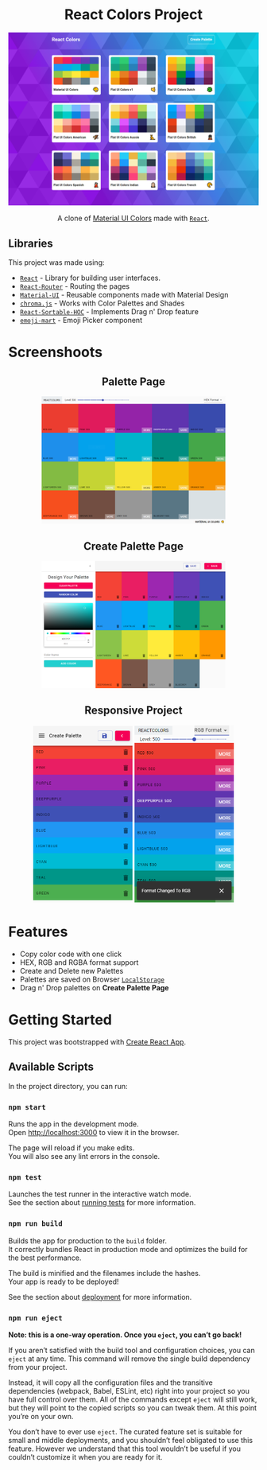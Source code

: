 <h1 align="center">React Colors Project</h1> 

<div align="center">

  <img src="https://raw.githubusercontent.com/Zurkon/RepoAssets/main/img/main.png" />

A clone of [Material UI Colors](http://materialuicolors.co/?utm_source=launchers) made with [`React`](https://facebook.github.io/react/).

</div>

## Libraries

This project was made using:

- [`React`](https://facebook.github.io/react/) - Library for building user interfaces.
- [`React-Router`](https://github.com/ReactTraining/react-router) - Routing the pages
- [`Material-UI`](https://github.com/mui-org/material-ui) - Reusable components made with Material Design
- [`chroma.js`](https://github.com/gka/chroma.js) - Works with Color Palettes and Shades
- [`React-Sortable-HOC`](https://github.com/clauderic/react-sortable-hoc) - Implements Drag n' Drop feature
- [`emoji-mart`](https://github.com/missive/emoji-mart) - Emoji Picker component

# Screenshoots

<div align="center">

  ## Palette Page

  <img height="256" src="https://raw.githubusercontent.com/Zurkon/RepoAssets/main/img/palette.png" />

  ## Create Palette Page
  <img height="256" src="https://raw.githubusercontent.com/Zurkon/RepoAssets/main/img/create.png" />

  ## Responsive Project

  <img width="200" src="https://raw.githubusercontent.com/Zurkon/RepoAssets/main/img/mobile.png" />

  <img width="200" src="https://raw.githubusercontent.com/Zurkon/RepoAssets/main/img/mobilePalette.png" />

</div>

# Features

- Copy color code with one click
- HEX, RGB and RGBA format support
- Create and Delete new Palettes
- Palettes are saved on Browser [`LocalStorage`](https://developer.mozilla.org/pt-BR/docs/Web/API/Window/Window.localStorage)
- Drag n' Drop palettes on **Create Palette Page** 

# Getting Started

This project was bootstrapped with [Create React App](https://github.com/facebook/create-react-app).

## Available Scripts

In the project directory, you can run:

### `npm start`

Runs the app in the development mode.\
Open [http://localhost:3000](http://localhost:3000) to view it in the browser.

The page will reload if you make edits.\
You will also see any lint errors in the console.

### `npm test`

Launches the test runner in the interactive watch mode.\
See the section about [running tests](https://facebook.github.io/create-react-app/docs/running-tests) for more information.

### `npm run build`

Builds the app for production to the `build` folder.\
It correctly bundles React in production mode and optimizes the build for the best performance.

The build is minified and the filenames include the hashes.\
Your app is ready to be deployed!

See the section about [deployment](https://facebook.github.io/create-react-app/docs/deployment) for more information.

### `npm run eject`

**Note: this is a one-way operation. Once you `eject`, you can’t go back!**

If you aren’t satisfied with the build tool and configuration choices, you can `eject` at any time. This command will remove the single build dependency from your project.

Instead, it will copy all the configuration files and the transitive dependencies (webpack, Babel, ESLint, etc) right into your project so you have full control over them. All of the commands except `eject` will still work, but they will point to the copied scripts so you can tweak them. At this point you’re on your own.

You don’t have to ever use `eject`. The curated feature set is suitable for small and middle deployments, and you shouldn’t feel obligated to use this feature. However we understand that this tool wouldn’t be useful if you couldn’t customize it when you are ready for it.
